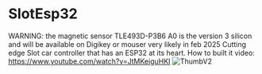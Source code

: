 # SlotEsp32
WARNING: the magnetic sensor TLE493D-P3B6 A0 is the version 3 silicon and will be available on Digikey or mouser very likely in feb 2025
Cutting edge Slot car controller that has an ESP32 at its heart.
How to built it video:
https://www.youtube.com/watch?v=JtMKeiguHKI
![ThumbV2](https://github.com/user-attachments/assets/9b7e1479-4882-4ed7-93d0-4a9a81be73fc)
